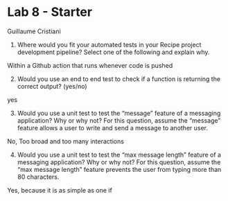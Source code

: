 # Lab 8 - Starter

Guillaume Cristiani

1) Where would you fit your automated tests in your Recipe project development pipeline? Select one of the following and explain why.

Within a Github action that runs whenever code is pushed 

2) Would you use an end to end test to check if a function is returning the correct output? (yes/no)

yes

3) Would you use a unit test to test the “message” feature of a messaging application? Why or why not? For this question, assume the “message” feature allows a user to write and send a message to another user.

No, Too broad and too many interactions

4) Would you use a unit test to test the “max message length” feature of a messaging application? Why or why not? For this question, assume the “max message length” feature prevents the user from typing more than 80 characters.

Yes, because it is as simple as one if